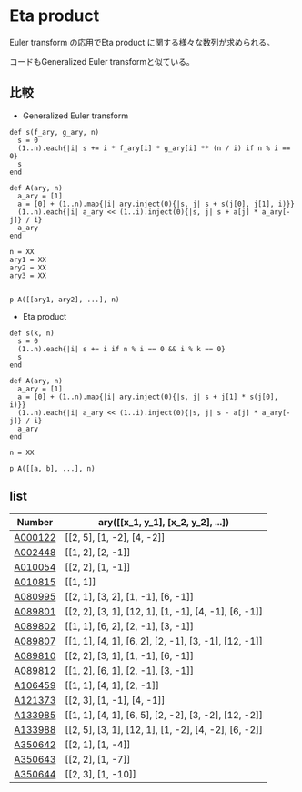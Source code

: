 # Eta product

Euler transform の応用でEta product に関する様々な数列が求められる。

コードもGeneralized Euler transformと似ている。

## 比較

- Generalized Euler transform

```Ruby:Generalized Euler transform
def s(f_ary, g_ary, n)
  s = 0
  (1..n).each{|i| s += i * f_ary[i] * g_ary[i] ** (n / i) if n % i == 0}
  s
end

def A(ary, n)
  a_ary = [1]
  a = [0] + (1..n).map{|i| ary.inject(0){|s, j| s + s(j[0], j[1], i)}}
  (1..n).each{|i| a_ary << (1..i).inject(0){|s, j| s + a[j] * a_ary[-j]} / i}
  a_ary
end

n = XX
ary1 = XX
ary2 = XX
ary3 = XX


p A([[ary1, ary2], ...], n)
```

- Eta product

```Ruby:Eta product
def s(k, n)
  s = 0
  (1..n).each{|i| s += i if n % i == 0 && i % k == 0}
  s
end

def A(ary, n)
  a_ary = [1]
  a = [0] + (1..n).map{|i| ary.inject(0){|s, j| s + j[1] * s(j[0], i)}}
  (1..n).each{|i| a_ary << (1..i).inject(0){|s, j| s - a[j] * a_ary[-j]} / i}
  a_ary
end

n = XX

p A([[a, b], ...], n)
```

## list

| Number | ary([[x_1, y_1], [x_2, y_2], ...]) |
| ----- | ----- | 
| [A000122](https://oeis.org/A000122) | [[2, 5], [1, -2], [4, -2]] |
| [A002448](https://oeis.org/A002448) | [[1, 2], [2, -1]] |
| [A010054](https://oeis.org/A010054) | [[2, 2], [1, -1]] |
| [A010815](https://oeis.org/A010815) | [[1, 1]] |
| [A080995](https://oeis.org/A080995) | [[2, 1], [3, 2], [1, -1], [6, -1]] |
| [A089801](https://oeis.org/A089801) | [[2, 2], [3, 1], [12, 1], [1, -1], [4, -1], [6, -1]] |
| [A089802](https://oeis.org/A089802) | [[1, 1], [6, 2], [2, -1], [3, -1]] |
| [A089807](https://oeis.org/A089807) | [[1, 1], [4, 1], [6, 2], [2, -1], [3, -1], [12, -1]] |
| [A089810](https://oeis.org/A089810) | [[2, 2], [3, 1], [1, -1], [6, -1]] |
| [A089812](https://oeis.org/A089812) | [[1, 2], [6, 1], [2, -1], [3, -1]] |
| [A106459](https://oeis.org/A106459) | [[1, 1], [4, 1], [2, -1]] |
| [A121373](https://oeis.org/A121373) | [[2, 3], [1, -1], [4, -1]] |
| [A133985](https://oeis.org/A133985) | [[1, 1], [4, 1], [6, 5], [2, -2], [3, -2], [12, -2]] |
| [A133988](https://oeis.org/A133988) | [[2, 5], [3, 1], [12, 1], [1, -2], [4, -2], [6, -2]] |
| [A350642](https://oeis.org/A350642) | [[2, 1], [1, -4]] |
| [A350643](https://oeis.org/A350643) | [[2, 2], [1, -7]] |
| [A350644](https://oeis.org/A350644) | [[2, 3], [1, -10]] |
